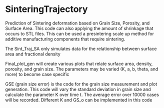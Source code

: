 # SinteringTrajectory
Prediction of Sintering deformation based on Grain Size, Porosity, and Surface Area. This code can also applying the amount of shrinkage that occurs to STL files. This can be used a presintering scale up method for additive manufacturing components that require sintering.

The Sint_Traj_SA only simulates data for the relationship between surface area and fractional density

Final_plot_gen will create various plots that relate surface area, density, porosity, and grain size.
The parameters may be varied (K, a, b, theta, and more) to become case specific

GSE (grain size error) is the code for the grain size measurement and plot generation. This code will vary the standard deviation in grain size and calculate the parameter K over time t. The average error over 10000 cases will be recorded. Different K and GS_o can be implemented in this code
